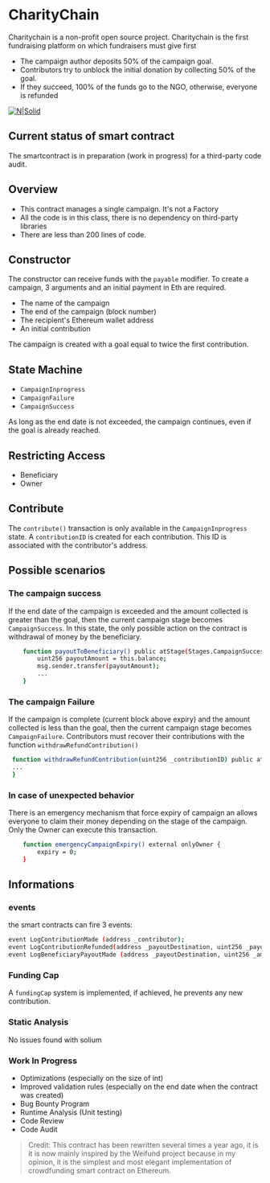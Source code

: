 # CharityChain

Charitychain is a non-profit open source project.
Charitychain is the first fundraising platform on which fundraisers must give first
- The campaign author deposits 50% of the campaign goal.
- Contributors try to unblock the initial donation by collecting 50% of the goal.
- If they succeed, 100% of the funds go to the NGO, otherwise, everyone is refunded

[![N|Solid](https://charitychain.io/images/diag-readme.png)](https://charitychain.io/)

## Current status of smart contract
The smartcontract is in preparation (work in progress) for a third-party code audit.

## Overview
- This contract manages a single campaign. It's not a Factory
- All the code is in this class, there is no dependency on third-party libraries
- There are less than 200 lines of code.

## Constructor
The constructor can receive funds with the `payable` modifier.
To create a campaign, 3 arguments and an initial payment in Eth are required.

- The name of the campaign
- The end of the campaign (block number)
- The recipient's Ethereum wallet address
- An initial contribution

The campaign is created with a goal equal to twice the first contribution.

## State Machine
 - `CampaignInprogress` 
 - `CampaignFailure`
 - `CampaignSuccess`
 
As long as the end date is not exceeded, the campaign continues, even if the goal is already reached.
 
## Restricting Access
 - Beneficiary
 - Owner

## Contribute 
The `contribute()` transaction is only available in the `CampaignInprogress` state. A `contributionID` is created for each contribution. This ID is associated with the contributor's address.
## Possible scenarios
### The campaign success
If the end date of the campaign is exceeded and the amount collected is greater than the goal, then the current campaign stage becomes `CampaignSuccess`. In this state, the only possible action on the contract is withdrawal of money by the beneficiary.

```sh
    function payoutToBeneficiary() public atStage(Stages.CampaignSuccess) onlybeneficiary() {
        uint256 payoutAmount = this.balance;
        msg.sender.transfer(payoutAmount);
        ...
    }
```
### The campaign Failure
If the campaign is complete (current block above expiry) and the amount collected is less than the goal, then the current campaign stage becomes `CampaignFailure`. Contributors must recover their contributions with the function `withdrawRefundContribution()`
```sh
 function withdrawRefundContribution(uint256 _contributionID) public atStage(Stages.CampaignFailure) validRefund(_contributionID) {
 ...
 }
 ```
### In case of unexpected behavior
There is an emergency mechanism that force expiry of campaign an allows everyone to claim their money depending on the stage of the campaign. Only the Owner can execute this transaction.
```sh
    function emergencyCampaignExpiry() external onlyOwner {
        expiry = 0;
    }
```

## Informations
### events
the smart contracts can fire 3 events: 
```sh
event LogContributionMade (address _contributor);
event LogContributionRefunded(address _payoutDestination, uint256 _payoutAmount);
event LogBeneficiaryPayoutMade (address _payoutDestination, uint256 _amountRaised);
```
### Funding Cap
A `fundingCap` system is implemented, if achieved, he prevents any new contribution.

### Static Analysis
No issues found with solium

### Work In Progress
- Optimizations (especially on the size of int)
- Improved validation rules (especially on the end date when the contract was created)
- Bug Bounty Program
- Runtime Analysis (Unit testing)
- Code Review
- Code Audit

> Credit: This contract has been rewritten several times a year ago, it is it is now mainly inspired by the Weifund project because in my opinion, it is the simplest and most elegant implementation of crowdfunding smart contract on Ethereum. 
